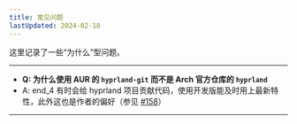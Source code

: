 ```yaml
---
title: 常见问题
lastUpdated: 2024-02-18
---
```


这里记录了一些“为什么”型问题。

---

- **Q: 为什么使用 AUR 的 `hyprland-git` 而不是 Arch 官方仓库的 `hyprland`**
- A: end_4 有时会给 hyprland 项目贡献代码，使用开发版能及时用上最新特性，此外这也是作者的偏好（参见 [#158](https://github.com/sh1zicus/dots-hyprland/issues/158#issuecomment-1872424355)）

---
